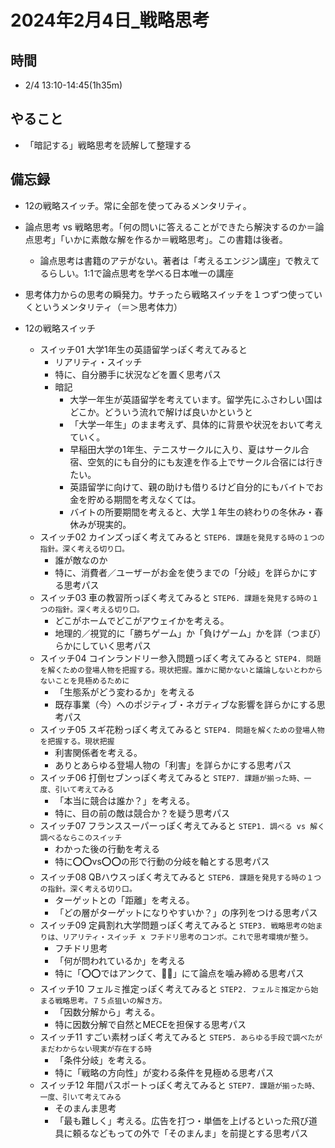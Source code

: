 # 2024年2月4日_戦略思考

## 時間

- 2/4 13:10-14:45(1h35m)

## やること

- 「暗記する」戦略思考を読解して整理する

## 備忘録

- 12の戦略スイッチ。常に全部を使ってみるメンタリティ。
- 論点思考 vs 戦略思考。「何の問いに答えることができたら解決するのか＝論点思考」「いかに素敵な解を作るか＝戦略思考」。この書籍は後者。
  - 論点思考は書籍のアテがない。著者は「考えるエンジン講座」で教えてるらしい。1:1で論点思考を学べる日本唯一の講座
- 思考体力からの思考の瞬発力。サチったら戦略スイッチを１つずつ使っていくというメンタリティ（＝＞思考体力）

- 12の戦略スイッチ
    - スイッチ01 大学1年生の英語留学っぽく考えてみると
        - リアリティ・スイッチ
        - 特に、自分勝手に状況などを置く思考パス
        - 暗記
            - 大学一年生が英語留学を考えています。留学先にふさわしい国はどこか。どういう流れで解けば良いかというと
            - 「大学一年生」のまま考えず、具体的に背景や状況をおいて考えていく。
            - 早稲田大学の1年生、テニスサークルに入り、夏はサークル合宿、空気的にも自分的にも友達を作る上でサークル合宿には行きたい。
            - 英語留学に向けて、親の助けも借りるけど自分的にもバイトでお金を貯める期間を考えなくては。
            - バイトの所要期間を考えると、大学１年生の終わりの冬休み・春休みが現実的。
    - スイッチ02 カインズっぽく考えてみると `STEP6. 課題を発見する時の１つの指針。深く考える切り口。`
        - 誰が敵なのか
        - 特に、消費者／ユーザーがお金を使うまでの「分岐」を詳らかにする思考パス
    - スイッチ03 車の教習所っぽく考えてみると  `STEP6. 課題を発見する時の１つの指針。深く考える切り口。`
        - どこがホームでどこがアウェイかを考える。
        - 地理的／視覚的に「勝ちゲーム」か「負けゲーム」かを詳（つまび）らかにしていく思考パス
    - スイッチ04 コインランドリー参入問題っぽく考えてみると  `STEP4. 問題を解くための登場人物を把握する。現状把握。誰かに聞かないと議論しないとわからないことを見極めるために`
        - 「生態系がどう変わるか」を考える
        - 既存事業（今）へのポジティブ・ネガティブな影響を詳らかにする思考パス
    - スイッチ05 スギ花粉っぽく考えてみると `STEP4. 問題を解くための登場人物を把握する。現状把握`
        - 利害関係者を考える。
        - ありとあらゆる登場人物の「利害」を詳らかにする思考パス
    - スイッチ06 打倒セブンっぽく考えてみると `STEP7. 課題が揃った時、一度、引いて考えてみる`
        - 「本当に競合は誰か？」を考える。
        - 特に、目の前の敵は競合か？を疑う思考パス
    - スイッチ07 フランススーパーっぽく考えてみると `STEP1. 調べる vs 解く` `調べるならこのスイッチ`
        - わかった後の行動を考える
        - 特に⭕️⭕️vs⭕️⭕️の形で行動の分岐を軸とする思考パス
    - スイッチ08 QBハウスっぽく考えてみると  `STEP6. 課題を発見する時の１つの指針。深く考える切り口。`
        - ターゲットとの「距離」を考える。
        - 「どの層がターゲットになりやすいか？」の序列をつける思考パス
    - スイッチ09 定員割れ大学問題っぽく考えてみると `STEP3. 戦略思考の始まりは、リアリティ・スイッチ x フチドリ思考のコンボ。これで思考環境が整う。`
        - フチドリ思考
        - 「何が問われているか」を考える
        - 特に「⭕️⭕️ではアンクて、🔲🔲」にて論点を噛み締める思考パス
    - スイッチ10 フェルミ推定っぽく考えてみると `STEP2. フェルミ推定から始まる戦略思考。７５点狙いの解き方。`
        - 「因数分解から」考える。
        - 特に因数分解で自然とMECEを担保する思考パス
    - スイッチ11 すごい素材っぽく考えてみると `STEP5. あらゆる手段で調べたがまだわからない現実が存在する時`
        - 「条件分岐」を考える。
        - 特に「戦略の方向性」が変わる条件を見極める思考パス
    - スイッチ12 年間パスポートっぽく考えてみると `STEP7. 課題が揃った時、一度、引いて考えてみる`
        - そのまんま思考
        - 「最も難しく」考える。広告を打つ・単価を上げるといった飛び道具に頼るなどもっての外で「そのまんま」を前提とする思考パス


